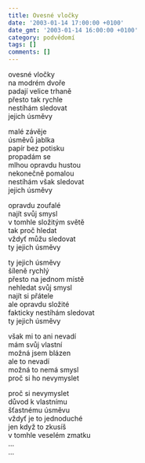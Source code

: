 ```yaml
---
title: Ovesné vločky
date: '2003-01-14 17:00:00 +0100'
date_gmt: '2003-01-14 16:00:00 +0100'
category: podvědomí
tags: []
comments: []
---
```


<p>ovesné vločky<br>na modrém dvoře<br>padají velice trhaně<br>přesto tak rychle<br>nestíhám sledovat<br>jejich úsměvy</p>
<p>malé závěje<br>úsměvů jablka<br>papír bez potisku<br>propadám se<br>mlhou opravdu hustou<br>nekonečně pomalou<br>nestíhám však sledovat<br>jejich úsměvy</p>
<p>opravdu zoufalé<br>najít svůj smysl<br>v tomhle složitým světě <br>tak proč hledat<br>vždyť můžu sledovat<br>ty jejich úsměvy</p>
<p>ty jejich úsměvy<br>šíleně rychlý<br>přesto na jednom místě<br>nehledat svůj smysl<br>najít si přátele<br>ale opravdu složité<br>fakticky nestíhám sledovat<br>ty jejich úsměvy</p>
<p>však mi to ani nevadí<br>mám svůj vlastní<br>možná jsem blázen<br>ale to nevadí<br>možná to nemá smysl<br>proč si ho nevymyslet</p>
<p>proč si nevymyslet<br>důvod k vlastnímu<br>šťastnému úsměvu<br>vždyť je to jednoduché<br>jen když to zkusíš<br>v tomhle veselém zmatku<br>...<br>...</p>
